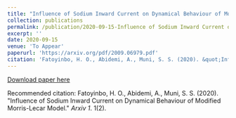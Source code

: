 ```yaml
---
title: "Influence of Sodium Inward Current on Dynamical Behaviour of Modified Morris-Lecar Model"
collection: publications
permalink: /publication/2020-09-15-Influence of Sodium Inward Current on Dynamical Behaviour of Modified Morris-Lecar Model
excerpt: ''
date: 2020-09-15
venue: 'To Appear'
paperurl: 'https://arxiv.org/pdf/2009.06979.pdf'
citation: 'Fatoyinbo, H. O., Abidemi, A., Muni, S. S. (2020). &quot;Influence of Sodium Inward Current on Dynamical Behaviour of Modified Morris-Lecar Model.&quot; <i>Arxiv 1</i>. 1(2).'
---
```


[Download paper here](https://arxiv.org/pdf/2009.06979.pdf)

Recommended citation: Fatoyinbo, H. O., Abidemi, A., Muni, S. S. (2020). "Influence of Sodium Inward Current on Dynamical Behaviour of Modified Morris-Lecar Model." <i>Arxiv 1</i>. 1(2).
